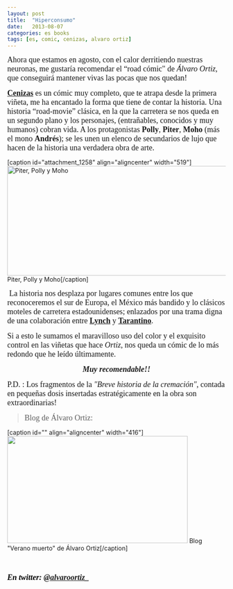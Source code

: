 ```yaml
---
layout: post
title:  "Hiperconsumo"
date:   2013-08-07
categories: es books
tags: [es, comic, cenizas, alvaro ortiz]
---
```

<p><span style="font-family:'Ubuntu Light';"><span style="font-size:large;">Ahora que estamos en agosto, con el calor derritiendo nuestras neuronas, me gustaría recomendar el “road cómic"&nbsp;de <em>Álvaro Ortiz</em>, que conseguirá mantener vivas las pocas que nos quedan!</span></span></p>
<p><!--more--></p>
<p><span style="font-family:'Ubuntu Light';"><span style="font-size:large;"><strong><a title="Cenizas Astiberri" href="http://www.astiberri.com/ficha_prod.php?cod=cenizas" target="_blank">Cenizas</a>&nbsp;</strong>es un cómic muy completo, que te atrapa desde la primera viñeta, me ha encantado la forma que tiene de contar la historia. Una historia “road-movie” clásica, en la que la carretera se nos queda en un segundo plano y los personajes, (entrañables, conocidos y muy humanos) cobran vida. A los protagonistas <strong>Polly</strong>, <strong>Piter</strong>,<strong>&nbsp;Moho</strong> (más el mono <strong>Andrés</strong>);&nbsp;se les unen un elenco de secundarios de lujo que hacen de la historia una verdadera obra de arte.&nbsp;</span></span><span style="font-family:'Ubuntu Light';"><span style="font-size:large;">&nbsp;</span></span></p>
<p>[caption id="attachment_1258" align="aligncenter" width="519"]<a href="http://izaroblog.files.wordpress.com/2013/08/cenizas.jpg"><img class="size-large wp-image-1258" src="http://izaroblog.files.wordpress.com/2013/08/cenizas.jpg?w=519" alt="Piter, Polly y Moho" width="519" height="253"></a> Piter, Polly y Moho[/caption]</p>
<p><span style="font-family:'Ubuntu Light';"><span style="font-size:large;">&nbsp;</span></span><span style="font-family:'Ubuntu Light';"><span style="font-size:large;">La historia nos desplaza por lugares comunes entre los que reconoceremos el sur de Europa, el México más bandido y lo clásicos moteles de carretera estadounidenses; enlazados por una trama digna de una colaboración entre <strong><a title="Lynch" href="http://es.wikipedia.org/wiki/David_Lynch" target="_blank">Lynch</a></strong> y <strong><a title="Tarantino" href="http://es.wikipedia.org/wiki/Quentin_Tarantino" target="_blank">Tarantino</a></strong>.</span></span></p>
<p><span style="font-size:large;font-family:'Ubuntu Light';">Si a esto le sumamos el maravilloso uso del color y el exquisito control en las viñetas que hace<em> Ortiz</em>, nos queda un cómic de lo más redondo que he leído últimamente.</span></p>
<p style="text-align:center;"><em><strong><span style="font-family:'Ubuntu Light';"><span style="font-size:large;">Muy recomendable!!</span></span></strong></em></p>
<p><span style="font-family:'Ubuntu Light';"><span style="font-size:large;">P.D. : Los fragmentos de la <em>"Breve historia de la cremación"</em>, contada en pequeñas dosis insertadas estratégicamente en la obra son extraordinarias!</span></span></p>
<blockquote><p><span style="font-family:'Ubuntu Light';"><span style="font-size:large;">Blog de Álvaro Ortiz:</span></span></p></blockquote>
<p>[caption id="" align="aligncenter" width="416"]<a href="http://veranomuerto.blogspot.com.es/"><img src="http://izaroblog.files.wordpress.com/2013/08/47a45-mono3.jpg" alt="" width="416" height="247"></a> Blog "Verano muerto" de Álvaro Ortiz[/caption]</p>
<p><span style="font-family:'Ubuntu Light';"><span style="font-size:large;">&nbsp;</span></span></p>
<p><em><strong><span style="color:#000000;"><span style="font-family:'Ubuntu Light';"><span style="font-size:large;">En twitter: <a title="Twitter ALVARO" href="https://twitter.com/alvaroortiz_" target="_blank">@alvaroortiz_</a></span></span></span></strong></em></p>